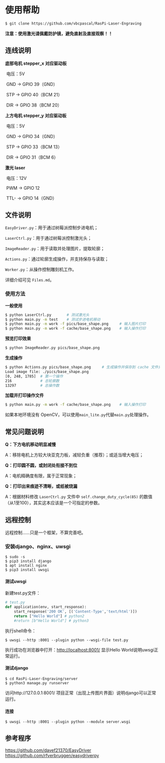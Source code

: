 # 使用帮助

```bash
$ git clone https://github.com/vbcpascal/RasPi-Laser-Engraving
```

**注意：使用激光请佩戴防护镜，避免直射及直接观察！！**



## 连线说明

**底部电机 stepper_x 对应驱动板**

​	电压：5V

​	GND $\to$ GPIO 39（GND）

​	STP $\to$ GPIO 40（BCM 21）

​	DIR $\to$ GPIO 38（BCM 20）

**上方电机 stepper_y 对应驱动板**

​	电压：5V

​	GND $\to$ GPIO 34（GND）

​	STP $\to$ GPIO 33（BCM 13）

​	DIR $\to$ GPIO 31（BCM 6）

**激光 laser**

​	电压：12V

​	PWM $\to$ GPIO 12

​	TTL- $\to$ GPIO 14（GND）



## 文件说明

`EasyDriver.py`：用于通过树莓派控制步进电机；

`LaserCtrl.py`：用于通过树莓派控制激光头；

`ImageReader.py`：用于读取并处理图片，提取轮廓；

`Actions.py`：通过轮廓生成操作，并支持保存与读取；

`Worker.py`：从操作控制雕刻机工作。

详细介绍可见 `Files.md`。

### 使用方法

**一般使用**

``` bash
$ python LaserCtrl.py		# 测试激光头
$ python main.py -m test	# 测试步进电机移动
$ python main.py -m work -f pics/base_shape.png		# 输入图片打印
$ python main.py -m work -f cache/base_shape.png	# 输入操作打印
```

**预览打印效果**

``` bash
$ python ImageReader.py pics/base_shape.png
```

**生成操作**

``` bash
$ python Actions.py pics/base_shape.png		# 生成操作并保存到 cache 文件夹
Load image file: ./pics/base_shape.png
[0, 248, 1785]	# 第一个操作
216				# 总轮廓数
13297			# 总操作数
```

**加载并打印操作文件**

``` bash
$ python main.py -m work -f cache/base_shape.png	# 输入操作打印
```

如果本地环境没有 OpenCV，可以使用`main_lite.py`代替`main.py`处理操作。



## 常见问题说明

**Q：下方电机移动明显减慢**

A：移除电机上方较大块亚克力板，减轻负重（推荐）；或适当增大电压；

**Q：打印圆不圆，或封闭处衔接不到位**

A：电机精确度有限，属于正常现象；

**Q：打印出来痕迹不清晰，或纸被烧漏**

A：根据材料修改 `LaserCtrl.py` 文件中 `self.change_duty_cycle(85)` 的数值（从1至100），其实这本应该是一个可指定的参数。



## 远程控制

远程控制……只是一个框架，不算完善吧。

### 安装django、nginx、uwsgi

```shell
$ sudo -s
$ pip3 install django
$ apt install nginx
$ pip3 install uwsgi
```

#### 测试uwsgi

新建test.py文件：

```python
# test.py
def application(env, start_response):
    start_response('200 OK', [('Content-Type','text/html')])
    return ["Hello World"] # python2
    #return [b"Hello World"] # python3
```

执行shell命令：

``` shell
$ uwsgi --http :8001 --plugin python --wsgi-file test.py
```

执行成功在浏览器中打开：[http://localhost:8001/](http://localhost:8001/) 显示Hello World说明uwsgi正常运行。

#### 测试django

```shell
$ cd RasPi-Laser-Engraving/server
$ python3 manage.py runserver
```

访问http://127.0.0.1:8001/ 项目正常（出现上传图片界面）说明django可以正常运行。

#### 连接

```shell
$ uwsgi --http :8001 --plugin python --module server.wsgi
```



## 参考程序

https://github.com/davef21370/EasyDriver
https://github.com/rfverbruggen/easydriverpy



